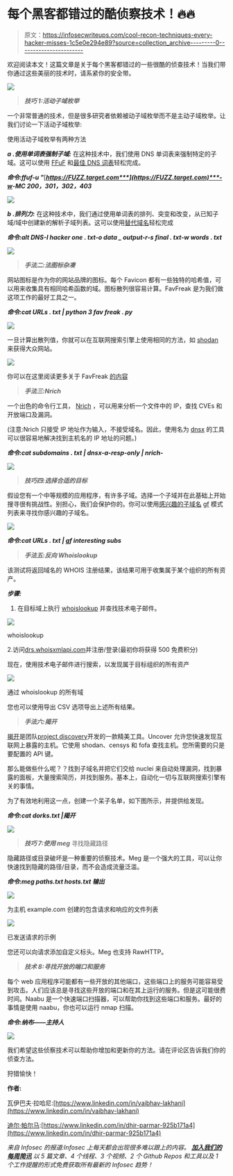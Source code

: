 # 每个黑客都错过的酷侦察技术！🔥🔥

> 原文：<https://infosecwriteups.com/cool-recon-techniques-every-hacker-misses-1c5e0e294e89?source=collection_archive---------0----------------------->

欢迎阅读本文！这篇文章是关于每个黑客都错过的一些很酷的侦查技术！当我们带你通过这些美丽的技术时，请系紧你的安全带。

![](img/668cd5b007ea7e09cb5af6fecbb5d284.png)

> ***技巧 1:活动子域枚举***

一个非常普通的技术，但是很多研究者依赖被动子域枚举而不是主动子域枚举。让我们讨论一下活动子域枚举:

使用活动子域枚举有两种方法

***a .使用单词表强制子域:*** 在这种技术中，我们使用 DNS 单词表来强制特定的子域。这可以使用 [FFuF](https://github.com/ffuf/ffuf) 和[最佳 DNS 词表](https://wordlists-cdn.assetnote.io/data/manual/best-dns-wordlist.txt)轻松完成。

***命令:ffuf-u "***[***https://FUZZ.target.com***](https://FUZZ.target.com)***-w<path _ to _ word list>-MC 200，301，302，403***

![](img/0ad78fe4fcf88893293b252c2ec02c0c.png)

***b .排列力:*** 在这种技术中，我们通过使用单词表的排列、突变和改变，从已知子域/域中创建新的解析子域列表。这可以使用[替代域名](https://github.com/infosec-au/altdns)轻松完成

***命令:alt DNS-I hacker one . txt-o data _ output-r-s final . txt-w words . txt***

![](img/f75d86b942e8b23d655ef88480b47df3.png)

> ***手法二:法图标杂凑***

网站图标是作为你的网站品牌的图标。每个 Favicon 都有一些独特的哈希值，可以用来收集具有相同哈希函数的域。图标散列很容易计算。FavFreak 是为我们做这项工作的最好工具之一。

***命令:cat URLs . txt | python 3 fav freak . py***

![](img/28311d61b81c1361276d67c65815c737.png)

一旦计算出散列值，你就可以在互联网搜索引擎上使用相同的方法，如 [shodan](https://www.shodan.io/dashboard) 来获得大众网站。

![](img/7423a016a6439324e06512e91402e3c1.png)

你可以在这里阅读更多关于 FavFreak [的内容](https://medium.com/@Asm0d3us/weaponizing-favicon-ico-for-bugbounties-osint-and-what-not-ace3c214e139)

> ***手法三:Nrich***

一个出色的命令行工具， [Nrich](https://gitlab.com/shodan-public/nrich) ，可以用来分析一个文件中的 IP，查找 CVEs 和开放端口及漏洞。

(注意:Nrich 只接受 IP 地址作为输入，不接受域名。因此，使用名为 [dnsx](https://github.com/projectdiscovery/dnsx) 的工具可以很容易地解决找到主机名的 IP 地址的问题。)

***命令:cat subdomains . txt | dnsx-a-resp-only | nrich-***

![](img/2efb3510dfab762fc57be1f97fdd00c3.png)

> ***技巧四:选择合适的目标***

假设您有一个中等规模的应用程序，有许多子域。选择一个子域并在此基础上开始搜寻很有挑战性。别担心，我们会保护你的。你可以使用[感兴趣的子域名](https://github.com/1ndianl33t/Gf-Patterns/blob/master/interestingsubs.json) [gf](https://github.com/tomnomnom/gf) 模式列表来寻找你感兴趣的子域名。

![](img/0a204c1243f62e92af3336514a50ccec.png)

***命令:cat URLs . txt | gf interesting subs***

> ***手法五:反向 Whoislookup***

该测试将返回域名的 WHOIS 注册结果，该结果可用于收集属于某个组织的所有资产。

***步骤:***

1.  在目标域上执行 [whoislookup](https://www.whois.com/) 并查找技术电子邮件。

![](img/6eeda9d63bec333b2b195e0b8449918f.png)

whoislookup

2.访问[drs.whoisxmlapi.com](http://drs.whoisxmlapi.com)并注册/登录(最初你将获得 500 免费积分)

现在，使用技术电子邮件进行搜索，以发现属于目标组织的所有资产

![](img/810e1e57800aee753e0777b323b89dfd.png)

通过 whoislookup 的所有域

您也可以使用导出 CSV 选项导出上述所有结果。

> ***手法六:揭开***

[揭开](https://github.com/projectdiscovery/uncover)是团队[project discovery](https://projectdiscovery.io/)开发的一款精美工具。Uncover 允许您快速发现互联网上暴露的主机。它使用 shodan、censys 和 fofa 查找主机。您所需要的只是要配置的 API 键。

那么能做些什么呢？？找到子域名并把它们交给 nuclei 来自动处理漏洞，找到暴露的面板，大量搜索简历，并找到服务。基本上，自动化一切与互联网搜索引擎有关的事情。

为了有效地利用这一点，创建一个呆子名单，如下图所示，并提供给发现。

***命令:cat dorks.txt |揭开***

![](img/5e2ba5e9adf651925a6908a0666cb9f1.png)

> ***技巧 7:使用 meg*** 寻找隐藏路径

隐藏路径或目录破坏是一种重要的侦察技术。Meg 是一个强大的工具，可以让你快速找到隐藏的路径/目录，而不会造成流量泛滥。

***命令:meg paths.txt hosts.txt 输出***

![](img/12a6d2c9ab9fbfbb800c6d01cde74309.png)

为主机 example.com 创建的包含请求和响应的文件列表

![](img/880ce5249d3e2d375ac05ecc1ae382dd.png)

已发送请求的示例

您还可以向请求添加自定义标头。Meg 也支持 RawHTTP。

> ***技术 8:寻找开放的端口和服务***

每个 web 应用程序可能都有一些开放的其他端口，这些端口上的服务可能容易受到攻击。人们应该总是寻找这些开放的端口和在其上运行的服务。但是这可能很费时间。Naabu 是一个快速端口扫描器，可以帮助你找到这些端口和服务。最好的事情是使用 naabu，你也可以运行 nmap 扫描。

***命令:纳布——主持人***

![](img/ba2b48afa38f207b6ec732c1da9cb027.png)

我们希望这些侦察技术可以帮助你增加和更新你的方法。请在评论区告诉我们你的侦查方法。

狩猎愉快！

**作者:**

瓦伊巴夫·拉哈尼:[https://www.linkedin.com/in/vaibhav-lakhani](https://www.linkedin.com/in/vaibhav-lakhani)

[迪尔·帕尔马](https://www.linkedin.com/in/dhir-parmar-925b171a4):[https://www.linkedin.com/in/dhir-parmar-925b171a4](https://www.linkedin.com/in/dhir-parmar-925b171a4)

*来自 Infosec 的报道:Infosec 上每天都会出现很多难以跟上的内容。* [***加入我们的每周简讯***](https://weekly.infosecwriteups.com/) *以 5 篇文章、4 个线程、3 个视频、2 个 Github Repos 和工具以及 1 个工作提醒的形式免费获取所有最新的 Infosec 趋势！*